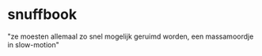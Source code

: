 # snuffbook

"ze moesten allemaal zo snel mogelijk geruimd worden,
 een massamoordje in slow-motion"
